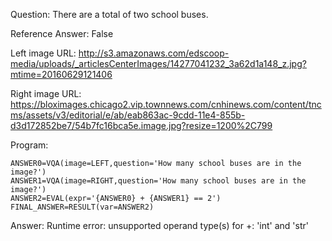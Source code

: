 Question: There are a total of two school buses.

Reference Answer: False

Left image URL: http://s3.amazonaws.com/edscoop-media/uploads/_articlesCenterImages/14277041232_3a62d1a148_z.jpg?mtime=20160629121406

Right image URL: https://bloximages.chicago2.vip.townnews.com/cnhinews.com/content/tncms/assets/v3/editorial/e/ab/eab863ac-9cdd-11e4-855b-d3d172852be7/54b7fc16bca5e.image.jpg?resize=1200%2C799

Program:

```
ANSWER0=VQA(image=LEFT,question='How many school buses are in the image?')
ANSWER1=VQA(image=RIGHT,question='How many school buses are in the image?')
ANSWER2=EVAL(expr='{ANSWER0} + {ANSWER1} == 2')
FINAL_ANSWER=RESULT(var=ANSWER2)
```
Answer: Runtime error: unsupported operand type(s) for +: 'int' and 'str'

